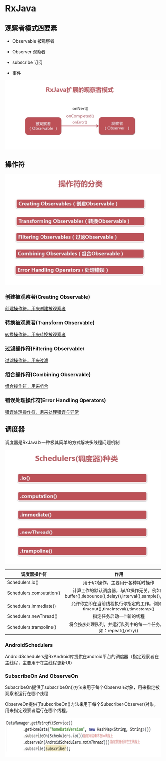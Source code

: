 # RxJava

## 观察者模式四要素

* Observable 被观察者

*  Observer 观察者

*  subscribe 订阅

*  事件

![观察者模式](/img/观察者模式.png)

## 操作符

![操作符分类](/img/操作符分类.png)

### 创建被观察者(Creating Observable)

[创建操作符，用来创建被观察者](/doc/创建操作符.md)

### 转换被观察者(Transform Observable)

[转换操作符，用来转换被观察者](/doc/转换操作符.md)

### 过滤操作符(Filtering Observable)

[过滤操作符，用来过滤](/doc/过滤操作符.md)

### 组合操作符(Combining Observable)

[组合操作符，用来组合](/doc/组合操作符.md)


### 错误处理操作符(Error Handling Operators)

[错误处理操作符，用来处理错误与异常](/doc/错误处理操作符.md)

## 调度器

调度器是RxJava以一种极其简单的方式解决多线程问题机制

![调度器种类](img/调度器种类.png)

| 调度器操作符 | 作用 |
| ----- | :-------: |
| Schedulers.io() | 用于I/O操作，主要用于各种耗时操作 |
| Schedulers.computation() | 计算工作的默认调度器，与I/O操作无关。例如：buffer(),debounce(),delay(),interval(),sample(),skip() |
| Schedulers.immediate() | 允许你立即在当前线程执行你指定的工作。例如：timeout(),timeInteval(),timestamp() |
| Schedulers.newThread()  | 指定任务启动一个新的线程 |
| Schedulers.trampoline() | 将会按序处理队列，并运行队列中的每一个任务。例如：repeat(),retry() |


### AndroidSchedulers

AndroidSchedulers是RxAndroid库提供在android平台的调度器（指定观察者在主线程，主要用于在主线程更新UI）

### SubscribeOn And ObserveOn 

SubscribeOn提供了subscribeOn()方法来用于每个Observale对象，用来指定被观察者运行在哪个线程

ObserveOn提供了subscribeOn()方法来用于每个Subscriber(Observer)对象，用来指定观察者运行在哪个线程。

![Android线程调度](img/Android线程调度示例.png)






